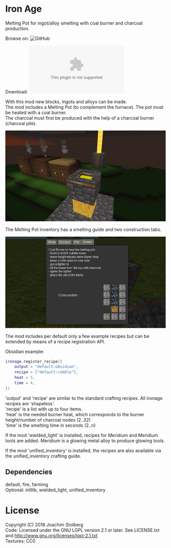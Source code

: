 # Iron Age

Melting Pot for ingot/alloy smelting with coal burner and charcoal production.

Browse on: ![GitHub](https://github.com/joe7575/ironage)

Download: ![GitHub](https://github.com/joe7575/ironage/archive/master.zip)

With this mod new blocks, ingots and alloys can be made.  
The mod includes a Melting Pot (to complement the furnace). The pot must be heated with a coal burner.  
The charcoal must first be produced with the help of a charcoal burner (charcoal pile).  

![Iron Age](https://github.com/joe7575/ironage/blob/master/screenshot.png)

The Melting Pot inventory has a smelting guide and two construction tabs.

![Iron Age](https://github.com/joe7575/ironage/blob/master/meltingpod.png)

The mod includes per default only a few example recipes but can be extended by means of a recipe registration API.

Obsidian example:

```LUA
ironage.register_recipe({
	output = "default:obsidian", 
	recipe = {"default:cobble"}, 
	heat = 5,
	time = 4,
})
```

'output' and 'recipe' are similar to the standard crafting recipes. All ironage recipes are 'shapeless'.  
'recipe' is a list with up to four items.  
'heat' is the needed burner heat, which corresponds to the burner height/number of charcoal nodes (2..32)  
'time' is the smelting time in seconds (2..n)  


If the mod 'wielded_light' is installed, recipes for Meridium and Meridium tools are added.
Meridium is a glowing metal alloy to produce glowing tools.

If the mod 'unified_inventory' is installed, the recipes are also available via the unified_inventory crafting guide.


## Dependencies
default, fire, farming  
Optional: intllib, wielded_light, unified_inventory

# License
Copyright (C) 2018 Joachim Stolberg  
Code: Licensed under the GNU LGPL version 2.1 or later. See LICENSE.txt and http://www.gnu.org/licenses/lgpl-2.1.txt  
Textures: CC0

